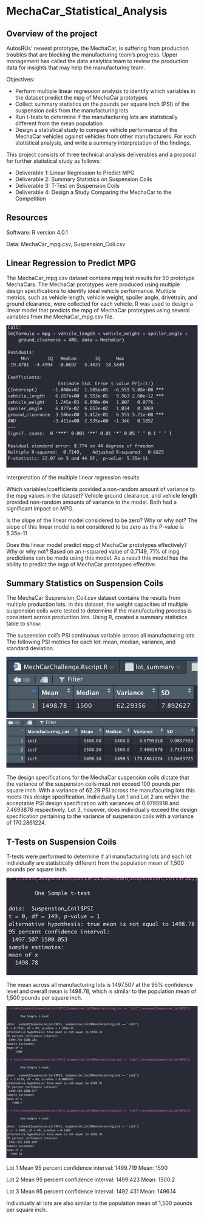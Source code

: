 # MechaCar_Statistical_Analysis

## Overview of the project
AutosRUs’ newest prototype, the MechaCar, is suffering from production troubles that are blocking the manufacturing team’s progress. Upper management has called the data analytics team to review the production data for insights that may help the manufacturing team.

Objectives:

- Perform multiple linear regression analysis to identify which variables in the dataset predict the mpg of MechaCar prototypes
- Collect summary statistics on the pounds per square inch (PSI) of the suspension coils from the manufacturing lots
- Run t-tests to determine if the manufacturing lots are statistically different from the mean population
- Design a statistical study to compare vehicle performance of the MechaCar vehicles against vehicles from other manufacturers. For each statistical analysis, and write a summary interpretation of the findings.

This project consists of three technical analysis deliverables and a proposal for further statistical study as follows:

- Deliverable 1: Linear Regression to Predict MPG
- Deliverable 2: Summary Statistics on Suspension Coils
- Deliverable 3: T-Test on Suspension Coils
- Deliverable 4: Design a Study Comparing the MechaCar to the Competition

## Resources
Software: R version 4.0.1

Data:  MechaCar_mpg.csv, Suspension_Coil.csv

## Linear Regression to Predict MPG
The MechaCar_mpg.csv dataset contains mpg test results for 50 prototype MechaCars. The MechaCar prototypes were produced using multiple design specifications to identify ideal vehicle performance. Multiple metrics, such as vehicle length, vehicle weight, spoiler angle, drivetrain, and ground clearance, were collected for each vehicle. R was used to design a linear model that predicts the mpg of MechaCar prototypes using several variables from the MechaCar_mpg.csv file. 

![OUTPUT FROM LINEAR REGRESSION](https://github.com/PatriciaCB1/MechaCar_Statistical_Analysis/blob/main/Images/Output%20from%20Linear%20Regression.png)

Interpretation of the multiple linear regression results

Which variables/coefficients provided a non-random amount of variance to the mpg values in the dataset?
Vehicle ground clearance, and vehicle length provided non-random amounts of variance to the model.  Both had a significant impact on MPG.


Is the slope of the linear model considered to be zero? Why or why not?
The slope of this linear model is not considered to be zero as the P-value is 5.35e-11

Does this linear model predict mpg of MechaCar prototypes effectively? Why or why not?
Based on an r-squared value of 0.7149, 71% of mpg predictions can be made using this model.  As a result this model has the ability to predict the mgp of MechaCar prototypes effective. 

## Summary Statistics on Suspension Coils

The MechaCar Suspension_Coil.csv dataset contains the results from multiple production lots. In this dataset, the weight capacities of multiple suspension coils were tested to determine if the manufacturing process is consistent across production lots. Using R, created a summary statistics table to show:

The suspension coil’s PSI continuous variable across all manufacturing lots
The following PSI metrics for each lot: mean, median, variance, and standard deviation.

![Total Summary](https://github.com/PatriciaCB1/MechaCar_Statistical_Analysis/blob/main/Images/Total%20Summary.png)
![Lot Summary](https://github.com/PatriciaCB1/MechaCar_Statistical_Analysis/blob/main/Images/Lot%20Summary.png)

The design specifications for the MechaCar suspension coils dictate that the variance of the suspension coils must not exceed 100 pounds per square inch. With a variance of 62.29 PSI across the manufacuring lots this meets this design specification.  Individually Lot 1 and Lot 2 are within the acceptable PSI design specification with variances of 0.9795918 and 7.4693878 respectively.  Lot 3, however, does individually exceed the design specification pertaining to the variance of suspension coils with a variance of 170.2861224.

## T-Tests on Suspension Coils

T-tests were performed to determine if all manufacturing lots and each lot individually are statistically different from the population mean of 1,500 pounds per square inch.

![t-tests across all Lots](https://github.com/PatriciaCB1/MechaCar_Statistical_Analysis/blob/main/Images/T-Test%20Across%20All%20Lots.png)

The mean across all manufacturing lots is 1497.507 at the 95% confidence level and overall mean is 1498.78,  which is similar to the population mean of 1,500 pounds per square inch.

![t-tests across individual Lots](https://github.com/PatriciaCB1/MechaCar_Statistical_Analysis/blob/main/Images/T-Test%20Across%20Individual%20Lots.png)

Lot 1
Mean 95 percent confidence interval:  1499.719
Mean:  1500 

Lot 2
Mean 95 percent confidence interval:  1499.423 
Mean:  1500.2 

Lot 3
Mean 95 percent confidence interval:  1492.431
Mean:  1496.14 

Individually all lots are also similar to the population mean of 1,500 pounds per square inch.
